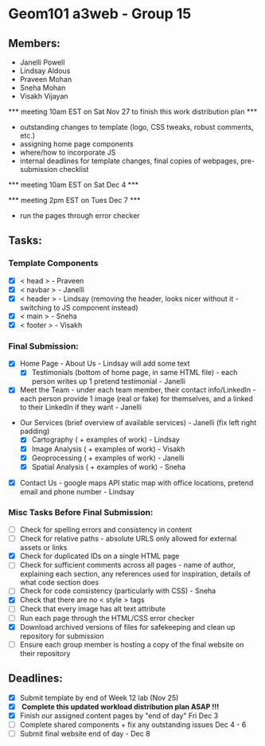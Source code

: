 # Geom101 a3web - Group 15

## Members:
- Janelli Powell
- Lindsay Aldous
- Praveen Mohan
- Sneha Mohan
- Visakh Vijayan

*** meeting 10am EST on Sat Nov 27 to finish this work distribution plan ***
- outstanding changes to template (logo, CSS tweaks, robust comments, etc.)
- assigning home page components
- where/how to incorporate JS
- internal deadlines for template changes, final copies of webpages, pre-submission checklist

*** meeting 10am EST on Sat Dec 4 ***

*** meeting 2pm EST on Tues Dec 7 ***
- run the pages through error checker

## Tasks:

### Template Components
- [X] < head > - Praveen
- [X] < navbar > - Janelli
- [X] < header > - Lindsay (removing the header, looks nicer without it - switching to JS component instead)
- [X] < main > - Sneha
- [X] < footer > - Visakh

### Final Submission:
- [X] Home Page - About Us - Lindsay will add some text
    - [X] Testimonials (bottom of home page, in same HTML file) - each person writes up 1 pretend testimonial - Janelli  
 - [X] Meet the Team - under each team member, their contact info/LinkedIn - each person provide 1 image (real or fake) for themselves, and a linked to their LinkedIn if they want - Janelli 
 - Our Services (brief overview of available services) - Janelli (fix left right padding)
    - [X] Cartography ( + examples of work) - Lindsay
    - [X] Image Analysis ( + examples of work) - Visakh
    - [X] Geoprocessing ( + examples of work) - Janelli
    - [X] Spatial Analysis ( + examples of work) - Sneha
- [X] Contact Us - google maps API static map with office locations, pretend email and phone number - Lindsay

### Misc Tasks Before Final Submission:
- [ ] Check for spelling errors and consistency in content 
- [ ] Check for relative paths - absolute URLS only allowed for external assets or links
- [X] Check for duplicated IDs on a single HTML page
- [ ] Check for sufficient comments across all pages - name of author, explaining each section, any references used for inspiration, details of what code section does
- [ ] Check for code consistency (particularly with CSS) - Sneha
- [X] Check that there are no < style > tags
- [ ] Check that every image has alt text attribute
- [ ] Run each page through the HTML/CSS error checker
- [X] Download archived versions of files for safekeeping and clean up repository for submission
- [ ] Ensure each group member is hosting a copy of the final website on their repository

## Deadlines:
- [X] Submit template by end of Week 12 lab (Nov 25)
- [X] <b> Complete this updated workload distribution plan ASAP !!! </b>
- [X] Finish our assigned content pages by "end of day" Fri Dec 3
- [ ] Complete shared components + fix any outstanding issues Dec 4 - 6
- [ ] Submit final website end of day - Dec 8
